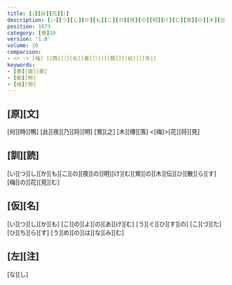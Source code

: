 ```yaml
---
title: [（][詠][花][）]
description: [い][つ][し][か][も][こ][の][夜][の][明][け][む][鴬][の][木][伝][ひ][散][ら][す][梅][の][花][見][む]
position: 1873
category: [巻]10
version: '1.0'
volume: 10
comparison:
- <> -> [梅] [[西][（][右][書][）]][[類]][[紀]][[矢]]
keywords:
- [春][雑][歌]
- [動][物]
- [植][物]
---
```


## [原][文]

[何][時][鴨] [此][夜][乃][将][明] [鴬][之] [木][傳][落] <[梅]>[花][将][見]

## [訓][読]

[い][つ][し][か][も][こ][の][夜][の][明][け][む][鴬][の][木][伝][ひ][散][ら][す][梅][の][花][見][む]

## [仮][名]

[い][つ][し][か][も] [こ][の][よ][の][あ][け][む] [う][ぐ][ひ][す][の] [こ][づ][た][ひ][ち][ら][す] [う][め][の][は][な][み][む]

## [左][注]

[な][し]
